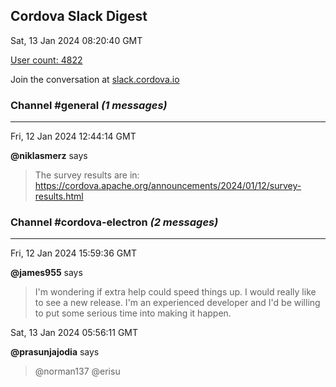 ## Cordova Slack Digest
Sat, 13 Jan 2024 08:20:40 GMT

[User count: 4822](https://cordova.slack.com/)


Join the conversation at [slack.cordova.io](http://slack.cordova.io/)

### __Channel #general__ _(1 messages)_
---

Fri, 12 Jan 2024 12:44:14 GMT

__@niklasmerz__ says 
> The survey results are in: <https://cordova.apache.org/announcements/2024/01/12/survey-results.html>
> 

### __Channel #cordova-electron__ _(2 messages)_
---

Fri, 12 Jan 2024 15:59:36 GMT

__@james955__ says 
> I'm wondering if extra help could speed things up. I would really like to see a new release. I'm an experienced developer and I'd be willing to put some serious time into making it happen.
> 

Sat, 13 Jan 2024 05:56:11 GMT

__@prasunjajodia__ says 
> @norman137 @erisu
> 
